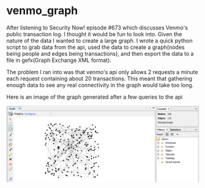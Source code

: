 # venmo_graph
After listening to Security Now! episode #673 which discusses Venmo's public transaction log. I thought it would be fun to look into. Given the nature of the data I wanted to create a large graph.
I wrote a quick python script to grab data from the api, used the data to create a graph(nodes being people and edges being transactions), and then export the data to a file in gefx(Graph Exchange XML format).

The problem I ran into was that venmo's api only allows 2 requests a minute each request containing about 20 transactions. This meant that gathering enough data to see any real connectivity in the graph would take too long.

Here is an image of the graph generated after a few queries to the api

![screenshot](img/Capture.PNG "an image of the graph")
